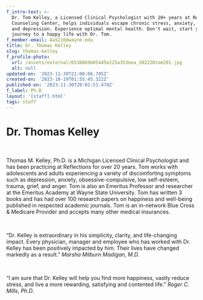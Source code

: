 ```yaml
---
f_intro-text: >-
  Dr. Tom Kelley, a Licensed Clinical Psychologist with 20+ years at Reflections
  Counseling Center, helps individuals escape chronic stress, anxiety, anger,
  and depression. Experience optimal mental health. Don't wait, start your
  journey to a happy life with Dr. Tom.
f_member-email: Aa5216@wayne.edu
title: Dr. Thomas Kelley
slug: thomas-kelley
f_profile-photo:
  url: /assets/external/65308b9b05445e225a353eea_202220tom201.jpg
  alt: null
updated-on: '2023-11-30T21:00:06.705Z'
created-on: '2023-10-19T01:55:45.322Z'
published-on: '2023-11-30T20:01:53.478Z'
f_label: Ph.D
layout: '[staff].html'
tags: staff
---
```


**Dr. Thomas Kelley**
=====================

‍

Thomas M. Kelley, Ph.D. is a Michigan Licensed Clinical Psychologist and has been practicing at Reflections for over 20 years. Tom works with adolescents and adults experiencing a variety of discomforting symptoms such as depression, anxiety, obsessive-compulsive, low self-esteem, trauma, grief, and anger. Tom is also an Emeritus Professor and researcher at the Emeritus Academy at Wayne State University. Tom has written 3 books and has had over 100 research papers on happiness and well-being published in respected academic journals. Tom is an in-network Blue Cross & Medicare Provider and accepts many other medical insurances.

‍

“Dr. Kelley is extraordinary in his simplicity, clarity, and life-changing impact. Every physician, manager and employee who has worked with Dr. Kelley has been positively impacted by him. Their lives have changed markedly as a result.” _Marsha Milburn Madigan, M.D._

‍

“I am sure that Dr. Kelley will help you find more happiness, vastly reduce stress, and live a more rewarding, satisfying and contented life.” _Roger C. Mills, Ph.D_.
